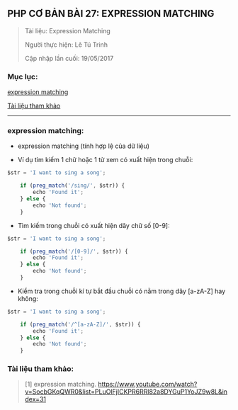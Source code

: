 ## PHP CƠ BẢN BÀI 27: EXPRESSION MATCHING

> Tài liệu: Expression Matching
>
> Người thực hiện: Lê Tú Trinh
>
> Cập nhập lần cuối: 19/05/2017

### Mục lục:

[expression matching](#1)

[Tài liệu tham khảo](#2)

***

<a name="1"></a>
### expression matching:

- expression matching (tính hợp lệ của dữ liệu)

- Ví dụ tìm kiếm 1 chữ hoặc 1 từ xem có xuất hiện trong chuỗi:

```javascript
$str = 'I want to sing a song';

	if (preg_match('/sing/', $str)) {
		echo 'Found it';
	} else {
		echo 'Not found';
	}
```

- Tìm kiếm trong chuỗi có xuất hiện dãy chữ số [0-9]:

```javascript
$str = 'I want to sing a song';

	if (preg_match('/[0-9]/', $str)) {
		echo 'Found it';
	} else {
		echo 'Not found';
	}
```

- Kiểm tra trong chuỗi kí tự bắt đầu chuỗi có nằm trong dãy [a-zA-Z] hay không:

```javascript
$str = 'I want to sing a song';

	if (preg_match('/^[a-zA-Z]/', $str)) {
		echo 'Found it';
	} else {
		echo 'Not found';
	}
```

<a name="2"></a>
### Tài liệu tham khảo:

> [1] expression matching. https://www.youtube.com/watch?v=SocbGKqQWR0&list=PLuOlFjICKPR6RRl82a8DYGuP1YoJZ9w8L&index=31